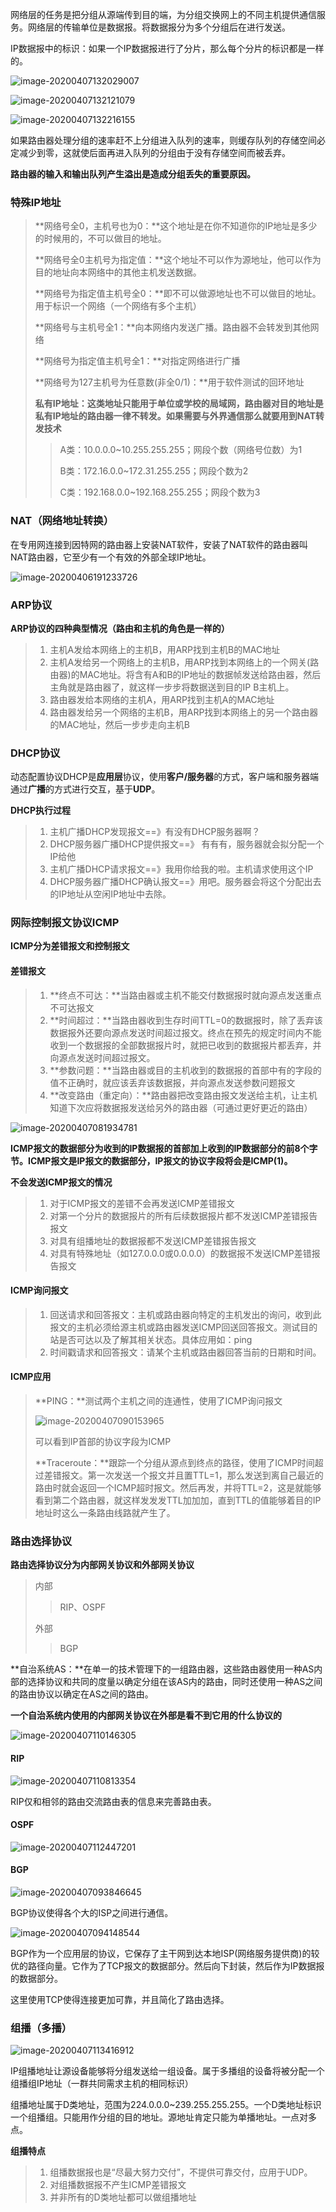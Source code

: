网络层的任务是把分组从源端传到目的端，为分组交换网上的不同主机提供通信服务。网络层的传输单位是数据报。将数据报分为多个分组后在进行发送。

IP数据报中的标识：如果一个IP数据报进行了分片，那么每个分片的标识都是一样的。

![image-20200407132029007](C:\Users\Administrator\Desktop\oooooo\计算机网络\图片\image-20200407132029007.png) 

![image-20200407132121079](C:\Users\Administrator\Desktop\oooooo\计算机网络\图片\image-20200407132121079.png)

![image-20200407132216155](C:\Users\Administrator\Desktop\oooooo\计算机网络\图片\image-20200407132216155.png)

如果路由器处理分组的速率赶不上分组进入队列的速率，则缓存队列的存储空间必定减少到零，这就使后面再进入队列的分组由于没有存储空间而被丢弃。

**路由器的输入和输出队列产生溢出是造成分组丢失的重要原因。**

### 特殊IP地址

> **网络号全0，主机号也为0：**这个地址是在你不知道你的IP地址是多少的时候用的，不可以做目的地址。
>
> **网络号全0主机号为指定值：**这个地址不可以作为源地址，他可以作为目的地址向本网络中的其他主机发送数据。
>
> **网络号为指定值主机号全0：**即不可以做源地址也不可以做目的地址。用于标识一个网络（一个网络有多个主机）
>
> **网络号与主机号全1：**向本网络内发送广播。路由器不会转发到其他网络
>
> **网络号为指定值主机号全1：**对指定网络进行广播
>
> **网络号为127主机号为任意数(非全0/1)：**用于软件测试的回环地址
>
> **私有IP地址：这类地址只能用于单位或学校的局域网，路由器对目的地址是私有IP地址的路由器一律不转发。如果需要与外界通信那么就要用到NAT转发技术**
>
> > A类：10.0.0.0~10.255.255.255；网段个数（网络号位数）为1
> >
> > B类：172.16.0.0~172.31.255.255；网段个数为2
> >
> > C类：192.168.0.0~192.168.255.255；网段个数为3

### NAT（网络地址转换）

在专用网连接到因特网的路由器上安装NAT软件，安装了NAT软件的路由器叫NAT路由器，它至少有一个有效的外部全球IP地址。

![image-20200406191233726](C:\Users\Administrator\Desktop\oooooo\计算机网络\图片\image-20200406191233726.png)

### ARP协议

**ARP协议的四种典型情况（路由和主机的角色是一样的）**

> 1. 主机A发给本网络上的主机B，用ARP找到主机B的MAC地址
> 2. 主机A发给另一个网络上的主机B，用ARP找到本网络上的一个网关(路由器)的MAC地址。将含有A和B的IP地址的数据帧发送给路由器，然后主角就是路由器了，就这样一步步将数据送到目的IP B主机上。
> 3. 路由器发给本网络的主机A，用ARP找到主机A的MAC地址
> 4. 路由器发给另一个网络的主机B，用ARP找到本网络上的另一个路由器的MAC地址，然后一步步走向主机B 

### DHCP协议

动态配置协议DHCP是**应用层**协议，使用**客户/服务器**的方式，客户端和服务器端通过**广播**的方式进行交互，基于**UDP**。

**DHCP执行过程**

> 1. 主机广播DHCP发现报文==》有没有DHCP服务器啊？
> 2. DHCP服务器广播DHCP提供报文==》 有有有，服务器就会拟分配一个IP给他
> 3. 主机广播DHCP请求报文==》我用你给我的啦。主机请求使用这个IP
> 4. DHCP服务器广播DHCP确认报文==》用吧。服务器会将这个分配出去的IP地址从空闲IP地址中去除。

### 网际控制报文协议ICMP

**ICMP分为差错报文和控制报文**

#### 差错报文

> 1. **终点不可达：**当路由器或主机不能交付数据报时就向源点发送重点不可达报文
> 2. **时间超过：**当路由器收到生存时间TTL=0的数据报时，除了丢弃该数据报外还要向源点发送时间超过报文。终点在预先的规定时间内不能收到一个数据报的全部数据报片时，就把已收到的数据报片都丢弃，并向源点发送时间超过报文。
> 3. **参数问题：**当路由器或目的主机收到的数据报的首部中有的字段的值不正确时，就应该丢弃该数据报，并向源点发送参数问题报文
> 4. **改变路由（重定向）：**路由器把改变路由报文发送给主机，让主机知道下次应将数据报发送给另外的路由器（可通过更好更近的路由）

![image-20200407081934781](C:\Users\Administrator\Desktop\oooooo\计算机网络\图片\image-20200407081934781.png)

**ICMP报文的数据部分为收到的IP数据报的首部加上收到的IP数据部分的前8个字节。ICMP报文是IP报文的数据部分，IP报文的协议字段将会是ICMP(1)。**

**不会发送ICMP报文的情况**

> 1. 对于ICMP报文的差错不会再发送ICMP差错报文
> 2. 对第一个分片的数据报片的所有后续数据报片都不发送ICMP差错报告报文
> 3. 对具有组播地址的数据报都不发送ICMP差错报告报文
> 4. 对具有特殊地址（如127.0.0.0或0.0.0.0）的数据报不发送ICMP差错报告报文

#### ICMP询问报文

> 1. 回送请求和回答报文：主机或路由器向特定的主机发出的询问，收到此报文的主机必须给源主机或路由器发送ICMP回送回答报文。测试目的站是否可达以及了解其相关状态。具体应用如：ping
> 2. 时间戳请求和回答报文：请某个主机或路由器回答当前的日期和时间。

#### ICMP应用

> **PING：**测试两个主机之间的连通性，使用了ICMP询问报文
>
> ![image-20200407090153965](C:\Users\Administrator\Desktop\oooooo\计算机网络\图片\image-20200407090153965.png)
>
> 可以看到IP首部的协议字段为ICMP
>
> **Traceroute：**跟踪一个分组从源点到终点的路径，使用了ICMP时间超过差错报文。第一次发送一个报文并且置TTL=1，那么发送到离自己最近的路由时就会返回一个ICMP超时报文。然后再发，并将TTL=2，这是就能够看到第二个路由器，就这样发发发TTL加加加，直到TTL的值能够着目的IP地址时这么一条路由线路就产生了。

### 路由选择协议

**路由选择协议分为内部网关协议和外部网关协议**

> 内部
>
> > RIP、OSPF
>
> 外部
>
> > BGP

**自治系统AS：**在单一的技术管理下的一组路由器，这些路由器使用一种AS内部的选择协议和共同的度量以确定分组在该AS内的路由，同时还使用一种AS之间的路由协议以确定在AS之间的路由。

**一个自治系统内使用的内部网关协议在外部是看不到它用的什么协议的**

![image-20200407110146305](C:\Users\Administrator\Desktop\oooooo\计算机网络\图片\image-20200407110146305.png)

#### RIP

![image-20200407110813354](C:\Users\Administrator\Desktop\oooooo\计算机网络\图片\image-20200407110813354.png)

RIP仅和相邻的路由交流路由表的信息来完善路由表。

#### OSPF

![image-20200407112447201](C:\Users\Administrator\Desktop\oooooo\计算机网络\图片\image-20200407112447201.png)

#### BGP

![image-20200407093846645](C:\Users\Administrator\Desktop\oooooo\计算机网络\图片\image-20200407093846645.png)

BGP协议使得各个大的ISP之间进行通信。

![image-20200407094148544](C:\Users\Administrator\Desktop\oooooo\计算机网络\图片\image-20200407094148544.png)

BGP作为一个应用层的协议，它保存了主干网到达本地ISP(网络服务提供商)的较优的路径向量。它作为了TCP报文的数据部分。然后向下封装，然后作为IP数据报的数据部分。

这里使用TCP使得连接更加可靠，并且简化了路由选择。

### 组播（多播）

![image-20200407113416912](C:\Users\Administrator\Desktop\oooooo\计算机网络\图片\image-20200407113416912.png)

IP组播地址让源设备能够将分组发送给一组设备。属于多播组的设备将被分配一个组播组IP地址（一群共同需求主机的相同标识）

组播地址属于D类地址，范围为224.0.0.0~239.255.255.255。一个D类地址标识一个组播组。只能用作分组的目的地址。源地址肯定只能为单播地址。一点对多点。

**组播特点**

> 1. 组播数据报也是“尽最大努力交付”，不提供可靠交付，应用于UDP。
> 2. 对组播数据报不产生ICMP差错报文
> 3. 并非所有的D类地址都可以做组播地址